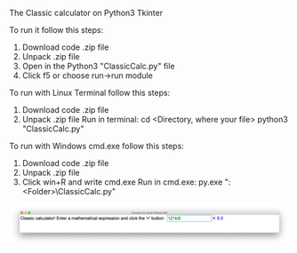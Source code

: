 The Classic calculator on Python3 Tkinter

To run it follow this steps:
1. Download code .zip file
2. Unpack .zip file
3. Open in the Python3 "ClassicCalc.py" file
4. Click f5 or choose run->run module

To run with Linux Terminal follow this steps:
1. Download code .zip file
2. Unpack .zip file
Run in terminal:
cd <Directory, where your file>
python3 "ClassicCalc.py"

To run with Windows cmd.exe follow this steps:
1. Download code .zip file
2. Unpack .zip file
3. Click win+R and write cmd.exe <enter>
Run in cmd.exe:
py.exe "<Drive>:\<Folder>\ClassicCalc.py"

![Image alt](https://github.com/VladimirPapazov88/ClassicCalc/blob/master/example.png?raw=true)
